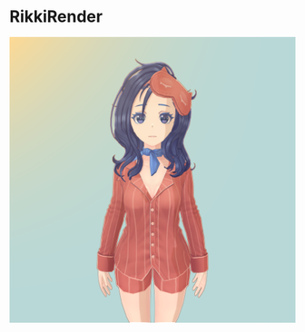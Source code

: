 # RikkiRender
![](https://github.com/LessmindSleepmore/RikkiRender/blob/master/Resource/output_v1.3.png)
